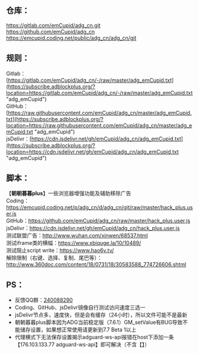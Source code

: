 ## 仓库：
https://gitlab.com/emCupid/adg_cn.git  
https://github.com/emCupid/adg_cn  
https://emcupid.coding.net/public/adg_cn/adg_cn/git


## 规则：  
Gitlab：[https://gitlab.com/emCupid/adg_cn/-/raw/master/adg_emCupid.txt](https://subscribe.adblockplus.org/?location=https://gitlab.com/emCupid/adg_cn/-/raw/master/adg_emCupid.txt "adg_emCupid")  
GitHub：[https://raw.githubusercontent.com/emCupid/adg_cn/master/adg_emCupid.txt](https://subscribe.adblockplus.org/?location=https://raw.githubusercontent.com/emCupid/adg_cn/master/adg_emCupid.txt "adg_emCupid")  
jsDelivr：[https://cdn.jsdelivr.net/gh/emCupid/adg_cn/adg_emCupid.txt](https://subscribe.adblockplus.org/?location=https://cdn.jsdelivr.net/gh/emCupid/adg_cn/adg_emCupid.txt "adg_emCupid")  

## 脚本：  
【**朝朝暮暮plus**】一些浏览器增强功能及辅助移除广告  
Coding：https://emcupid.coding.net/p/adg_cn/d/adg_cn/git/raw/master/hack_plus.user.js  
GitHub：https://github.com/emCupid/adg_cn/raw/master/hack_plus.user.js   
jsDelivr：https://cdn.jsdelivr.net/gh/emCupid/adg_cn/hack_plus.user.js  
测试联盟广告：http://www.wuhan.com/xinwen/68537.html  
测试iframe类的横幅：https://www.xbiquge.la/10/10489/  
测试阻止script write：https://www.hao6v.tv/  
解除限制（右键、选择、复制、尾巴等）：http://www.360doc.com/content/18/0731/18/30583588_774726606.shtml

## PS： 
* 反馈QQ群：[240088290](https://jq.qq.com/?_wv=1027&k=Nn7JsKsm)
* Coding、GitHub、jsDelivr镜像自行测试访问速度三选一
* jsDelivr节点多，速度快，但是会有缓存（24小时），所以文件可能不是最新
* 朝朝暮暮plus脚本因为ADG当前稳定版（7.6.1）GM_setValue有BUG导致不能储存设置，如果想正常使用请更新到7.7 Beta 1以上
* 代理横式下无法保存设置揭示adguard-ws-api报错在host下添加一条【176.103.133.77 adguard-ws-api】即可解决（不含【】）